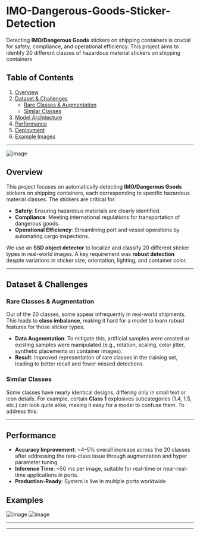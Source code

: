 # IMO-Dangerous-Goods-Sticker-Detection
Detecting **IMO/Dangerous Goods** stickers on shipping containers is crucial for safety, compliance, and operational efficiency. This project aims to identify 20 different classes of hazardous material stickers on shipping containers

## Table of Contents
1. [Overview](#overview)  
2. [Dataset & Challenges](#dataset--challenges)  
   - [Rare Classes & Augmentation](#rare-classes--augmentation)  
   - [Similar Classes](#similar-classes)  
3. [Model Architecture](#model-architecture)  
4. [Performance](#performance)  
5. [Deployment](#deployment)  
6. [Example Images](#example-images)

---

![image](https://github.com/user-attachments/assets/4a107f22-1243-4d14-9026-b0ff67e93afe)

## Overview
This project focuses on automatically detecting **IMO/Dangerous Goods** stickers on shipping containers, each corresponding to specific hazardous material classes. The stickers are critical for:
- **Safety**: Ensuring hazardous materials are clearly identified.  
- **Compliance**: Meeting international regulations for transportation of dangerous goods.  
- **Operational Efficiency**: Streamlining port and vessel operations by automating cargo inspections.

We use an **SSD object detector** to localize and classify 20 different sticker types in real-world images. A key requirement was **robust detection** despite variations in sticker size, orientation, lighting, and container color.

---

## Dataset & Challenges

### Rare Classes & Augmentation
Out of the 20 classes, some appear infrequently in real-world shipments. This leads to **class imbalance**, making it hard for a model to learn robust features for those sticker types.  
- **Data Augmentation**: To mitigate this, artificial samples were created or existing samples were manipulated (e.g., rotation, scaling, color jitter, synthetic placements on container images).  
- **Result**: Improved representation of rare classes in the training set, leading to better recall and fewer missed detections.

### Similar Classes
Some classes have nearly identical designs, differing only in small text or icon details. For example, certain **Class 1** explosives subcategories (1.4, 1.5, etc.) can look quite alike, making it easy for a model to confuse them. To address this:


---

## Performance
- **Accuracy Improvement**: ~4–5% overall increase across the 20 classes after addressing the rare-class issue through augmentation and hyper parameter tuning.  
- **Inference Time**: ~50 ms per image, suitable for real-time or near-real-time applications in ports.  
- **Production-Ready**: System is live in multiple ports worldwide

## Examples

![image](https://github.com/user-attachments/assets/1859c6a7-7ca0-4a58-8c0e-c7969a214d20)
![image](https://github.com/user-attachments/assets/b31e0c59-08dc-4034-b3ab-8d82d208f2b0)

---

---
